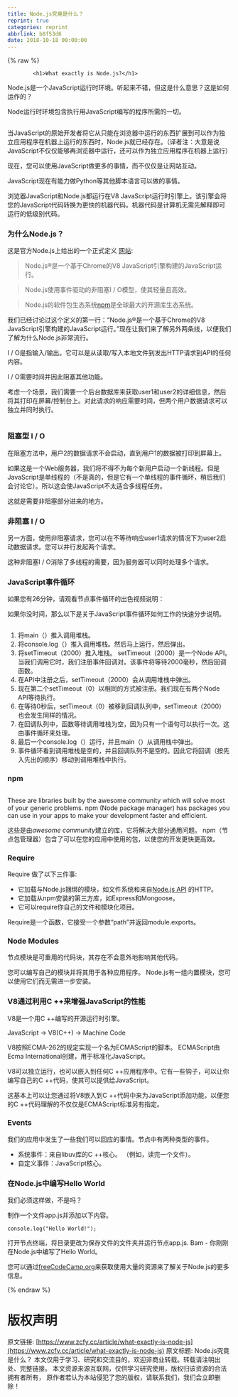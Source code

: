 ```yaml
---
title: Node.js究竟是什么？
reprint: true
categories: reprint
abbrlink: b8f53d6
date: 2018-10-18 00:00:00
---
```


{% raw %}

            <h1>What exactly is Node.js?</h1>
<p>Node.js是一个JavaScript运行时环境。听起来不错，但这是什么意思？这是如何运作的？</p>
<p>Node运行时环境包含执行用JavaScript编写的程序所需的一切。</p>
<p><img src="https://p0.ssl.qhimg.com/t01ee344b9b44924f86.png" alt=""></p>
<p>当JavaScript的原始开发者将它从只能在浏览器中运行的东西扩展到可以作为独立应用程序在机器上运行的东西时，Node.js就已经存在。（译者注：大意是说JavaScript不仅仅能够再浏览器中运行，还可以作为独立应用程序在机器上运行）</p>
<p>现在，您可以使用JavaScript做更多的事情，而不仅仅是让网站互动。</p>
<p>JavaScript现在有能力做Python等其他脚本语言可以做的事情。</p>
<p>浏览器JavaScript和Node.js都运行在V8 JavaScript运行时引擎上。该引擎会将您的JavaScript代码转换为更快的机器代码。机器代码是计算机无需先解释即可运行的低级别代码。</p>
<h3>为什么Node.js？</h3>
<p>这是官方Node.js上给出的一个正式定义 <a href="https://nodejs.org/en/">网站</a>:</p>
<blockquote>
<p>Node.js®是一个基于Chrome的V8 JavaScript引擎构建的JavaScript运行。</p>
</blockquote>
<blockquote>
<p>Node.js使用事件驱动的非阻塞I / O模型，使其轻量且高效。</p>
</blockquote>
<blockquote>
<p>Node.js的软件包生态系统<a href="https://www.npmjs.com/">npm</a>是全球最大的开源库生态系统。</p>
</blockquote>
<p>我们已经讨论过这个定义的第一行：“Node.js®是一个基于Chrome的V8 JavaScript引擎构建的JavaScript运行。”现在让我们来了解另外两条线，以便我们了解为什么Node.js非常流行。</p>
<p>I / O是指输入/输出。它可以是从读取/写入本地文件到发出HTTP请求到API的任何内容。</p>
<p>I / O需要时间并因此阻塞其他功能。</p>
<p>考虑一个场景，我们需要一个后台数据库来获取user1和user2的详细信息，然后将其打印在屏幕/控制台上。对此请求的响应需要时间，但两个用户数据请求可以独立并同时执行。</p>
<p><img src="https://p0.ssl.qhimg.com/t014ff7e0b853ca1b7e.png" alt=""></p>
<h3>阻塞型 I / O</h3>
<p>在阻塞方法中，用户2的数据请求不会启动，直到用户1的数据被打印到屏幕上。</p>
<p>如果这是一个Web服务器，我们将不得不为每个新用户启动一个新线程。但是JavaScript是单线程的（不是真的，但是它有一个单线程的事件循环，稍后我们会讨论它）。所以这会使JavaScript不太适合多线程任务。</p>
<p>这就是需要非阻塞部分进来的地方。</p>
<h3>非阻塞 I / O</h3>
<p>另一方面，使用非阻塞请求，您可以在不等待响应user1请求的情况下为user2启动数据请求。您可以并行发起两个请求。</p>
<p>这种非阻塞I / O消除了多线程的需要，因为服务器可以同时处理多个请求。</p>
<h3>JavaScript事件循环</h3>
<p>如果您有26分钟，请观看节点事件循环的出色视频说明：</p>
<p>如果你没时间，那么以下是关于JavaScript事件循环如何工作的快速分步说明。</p>
<p><img src="https://p0.ssl.qhimg.com/t011c772a156f772bc1.png" alt=""></p>
<ol>
<li>将main（）推入调用堆栈。</li>
<li>将console.log（）推入调用堆栈。然后马上运行，然后弹出。</li>
<li>将setTimeout（2000）推入堆栈。 setTimeout（2000）是一个Node API。当我们调用它时，我们注册事件回调对。该事件将等待2000毫秒，然后回调函数。</li>
<li>在API中注册之后，setTimeout（2000）会从调用堆栈中弹出。</li>
<li>现在第二个setTimeout（0）以相同的方式被注册。我们现在有两个Node API等待执行。</li>
<li>在等待0秒后，setTimeout（0）被移到回调队列中，setTimeout（2000）也会发生同样的情况。</li>
<li>在回调队列中，函数等待调用堆栈为空，因为只有一个语句可以执行一次。这由事件循环来处理。</li>
<li>最后一个console.log（）运行，并且main（）从调用栈中弹出。</li>
<li>事件循环看到调用堆栈是空的，并且回调队列不是空的。因此它将回调（按先入先出的顺序）移动到调用堆栈中执行。</li>
</ol>
<h3>npm</h3>
<p><img src="https://p0.ssl.qhimg.com/t018ae526239473c716.png" alt=""></p>
<p>These are libraries built by the awesome community which will solve most of your generic problems. npm (Node package manager) has packages you can use in your apps to make your development faster and efficient.</p>
<p>这些是由<em>awesome community</em>建立的库，它将解决大部分通用问题。 npm（节点包管理器）包含了可以在您的应用中使用的包，以使您的开发更快更高效。</p>
<h3>Require</h3>
<p>Require 做了以下三件事:</p>
<ul>
<li>它加载与Node.js捆绑的模块，如文件系统和来自<a href="http://nodejs.org/api/">Node.js API</a> 的HTTP。</li>
<li>它加载从npm安装的第三方库，如Express和Mongoose。</li>
<li>它可以require你自己的文件和模块化项目。</li>
</ul>
<p>Require是一个函数，它接受一个参数“path”并返回module.exports。</p>
<h3>Node Modules</h3>
<p>节点模块是可重用的代码块，其存在不会意外地影响其他代码。</p>
<p>您可以编写自己的模块并将其用于各种应用程序。 Node.js有一组内置模块，您可以使用它们而无需进一步安装。</p>
<h3>V8通过利用C ++来增强JavaScript的性能</h3>
<p>V8是一个用C ++编写的开源运行时引擎。</p>
<p>JavaScript -&gt; V8(C++) -&gt; Machine Code</p>
<p>V8按照ECMA-262的规定实现一个名为ECMAScript的脚本。 ECMAScript由Ecma International创建，用于标准化JavaScript。</p>
<p>V8可以独立运行，也可以嵌入到任何C ++应用程序中。它有一些钩子，可以让你编写自己的C ++代码，使其可以提供给JavaScript。</p>
<p>这基本上可以让您通过将V8嵌入到C ++代码中来为JavaScript添加功能，以便您的C ++代码理解的不仅仅是ECMAScript标准另有指定。</p>
<h3>Events</h3>
<p>我们的应用中发生了一些我们可以回应的事情。节点中有两种类型的事件。</p>
<ul>
<li>系统事件：来自libuv库的C ++核心。 （例如，读完一个文件）。</li>
<li>自定义事件：JavaScript核心。</li>
</ul>
<h3>在Node.js中编写Hello World</h3>
<p>我们必须这样做，不是吗？</p>
<p>制作一个文件app.js并添加以下内容。</p>
<pre><code class="hljs 1c">console.<span class="hljs-built_in">log</span>(<span class="hljs-string">"Hello World!"</span>);
</code></pre><p>打开节点终端，将目录更改为保存文件的文件夹并运行节点app.js. Bam - 你刚刚在Node.js中编写了Hello World。</p>
<p>您可以通过<a href="https://www.freecodecamp.org/">freeCodeCamp.org</a>来获取使用大量的资源来了解关于Node.js的更多信息。</p>

          
{% endraw %}

# 版权声明
原文链接: [https://www.zcfy.cc/article/what-exactly-is-node-js](https://www.zcfy.cc/article/what-exactly-is-node-js)
原文标题: Node.js究竟是什么？
本文仅用于学习、研究和交流目的，欢迎非商业转载。转载请注明出处、完整链接。
本文资源来源互联网，仅供学习研究使用，版权归该资源的合法拥有者所有，
原作者若认为本站侵犯了您的版权，请联系我们，我们会立即删除！
